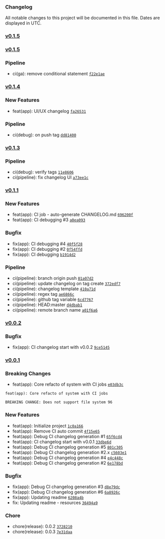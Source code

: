 ### Changelog

All notable changes to this project will be documented in this file. Dates are displayed in UTC.

### [v0.1.5](https://github.com/fadilxcoder/changelog/compare/v0.1.5...v0.1.5)

### [v0.1.5](https://github.com/fadilxcoder/changelog/compare/v0.1.4...v0.1.5)

### Pipeline

- ci(ga): remove conditional statement [`f22e1ae`](https://github.com/fadilxcoder/changelog/commit/f22e1aefc1dd1a841ce508b8499dd1144670ebe5)

### [v0.1.4](https://github.com/fadilxcoder/changelog/compare/v0.1.3...v0.1.4)

### New Features

- feat(app): UI/UX changelog [`fa26531`](https://github.com/fadilxcoder/changelog/commit/fa26531924a17d278e5e0dc3c49519e5c4072997)

### Pipeline

- ci(debug): on push tag [`dd81400`](https://github.com/fadilxcoder/changelog/commit/dd81400640b834c72ef29cad20c6709626ea315b)

### [v0.1.3](https://github.com/fadilxcoder/changelog/compare/v0.1.1...v0.1.3)

### Pipeline

- ci(debug): verify tags [`11e8606`](https://github.com/fadilxcoder/changelog/commit/11e86067d276950f4c3d1ae22e6cee053cc5cc4a)
- ci(pipeline): fix changelog UI [`a73ee1c`](https://github.com/fadilxcoder/changelog/commit/a73ee1c6724fe42df9c5a9463a56255177f53349)

### [v0.1.1](https://github.com/fadilxcoder/changelog/compare/v0.0.2...v0.1.1)

### New Features

- feat(app): CI job - auto-generate CHANGELOG.md [`696200f`](https://github.com/fadilxcoder/changelog/commit/696200ff7bd2f3b1c1bd3186e4f8b7dfe9dd8061)
- feat(app): CI debugging #3 [`a0ea093`](https://github.com/fadilxcoder/changelog/commit/a0ea0935bf8fa2df32add5111589b1a45a8d1815)

### Bugfix

- fix(app): CI debugging #4 [`40f5f28`](https://github.com/fadilxcoder/changelog/commit/40f5f28048e0b74e956f520f75994e7840ed2498)
- fix(app): CI debugging #2 [`0f54ffd`](https://github.com/fadilxcoder/changelog/commit/0f54ffd42cbc493f4f6b3ed3cbd197497c6df53d)
- fix(app): CI debugging [`b1914d2`](https://github.com/fadilxcoder/changelog/commit/b1914d2d12c82f9fb38046dd5a4f42a120186dce)

### Pipeline

- ci(pipeline): branch origin push [`01a07d2`](https://github.com/fadilxcoder/changelog/commit/01a07d2eabbb5a582a4ea9b809dc30631452fe86)
- ci(pipeline): update changelog on tag create [`372edf7`](https://github.com/fadilxcoder/changelog/commit/372edf7ecbb7ab67a6af7ff1f9a43b066db48295)
- ci(pipeline): changelog template [`410a71d`](https://github.com/fadilxcoder/changelog/commit/410a71dde5c9bbde800538edd6fa5c0cb18d476c)
- ci(pipeline): regex tag [`ae6866c`](https://github.com/fadilxcoder/changelog/commit/ae6866c62f41c6ed2e51c852ac4fe972c00083b0)
- ci(pipeline): github tag variable [`6cd7767`](https://github.com/fadilxcoder/changelog/commit/6cd7767b52b6d0e3765b2a930dfc4bd4a672c482)
- ci(pipeline): HEAD:master [`d4dbab1`](https://github.com/fadilxcoder/changelog/commit/d4dbab1d8da697bb5423ec1ec2ff773628521e43)
- ci(pipeline): remote branch name [`a01f6a6`](https://github.com/fadilxcoder/changelog/commit/a01f6a6c1475a929c55bea811c8c882050b98790)

### [v0.0.2](https://github.com/fadilxcoder/changelog/compare/v0.0.1...v0.0.2)

### Bugfix

- fix(app): CI changelog start with v0.0.2 [`9ce5145`](https://github.com/fadilxcoder/changelog/commit/9ce5145aefa035f7f617e4e6d202e38766aa8716)

### [v0.0.1]()

### Breaking Changes

- feat(app): Core refacto of system with CI jobs [`e03db3c`](https://github.com/fadilxcoder/changelog/commit/e03db3cd8809440f8e7bcd9dcb3ec66b3fed1949)
```
feat(app): Core refacto of system with CI jobs

BREAKING CHANGE: Does not support file system 96
```

### New Features

- feat(app): Initialize project [`1c0a166`](https://github.com/fadilxcoder/changelog/commit/1c0a166e51c4a341806ef7cf7cfb9028972630f8)
- feat(app): Remove CI auto commit [`4f15e65`](https://github.com/fadilxcoder/changelog/commit/4f15e65511a19bed7ed675c70433e8cd2972fe02)
- feat(app): Debug CI changelog generation #1 [`65f6cd4`](https://github.com/fadilxcoder/changelog/commit/65f6cd42327966d5a71bae4b6f66bc15fb148860)
- feat(app): CI changelog start with v0.0.1 [`33dbe6d`](https://github.com/fadilxcoder/changelog/commit/33dbe6de41359c747897bf8c34d50391e3294980)
- feat(app): Debug CI changelog generation #5 [`801c305`](https://github.com/fadilxcoder/changelog/commit/801c305f7fd2e500e721778b8882dc156ae1354b)
- feat(app): Debug CI changelog generation #2.x [`c5603e1`](https://github.com/fadilxcoder/changelog/commit/c5603e13fe38c0283eed56c4107881fa6718d959)
- feat(app): Debug CI changelog generation #4 [`e4c448c`](https://github.com/fadilxcoder/changelog/commit/e4c448c2a43e21645cbd5235bd304bbe9adf95a0)
- feat(app): Debug CI changelog generation #2 [`6e178bd`](https://github.com/fadilxcoder/changelog/commit/6e178bdd3b044f212c4f00eee49876f3488a5f40)

### Bugfix

- fix(app): Debug CI changelog generation #3 [`d8e79dc`](https://github.com/fadilxcoder/changelog/commit/d8e79dc5100217d1a28742c487a39075e498a397)
- fix(app): Debug CI changelog generation #6 [`6a8926c`](https://github.com/fadilxcoder/changelog/commit/6a8926ccaf567e92e0b507451523a30f48cd0dc5)
- fix(app): Updating readme [`6208a4b`](https://github.com/fadilxcoder/changelog/commit/6208a4b9074cba038ea444b58dbce8f6b6f5d616)
- fix: Updating readme - resources [`36494a9`](https://github.com/fadilxcoder/changelog/commit/36494a9e4a4ca4dbd51a3d2b33537d2bb9041728)

### Chore

- chore(release): 0.0.2 [`3728210`](https://github.com/fadilxcoder/changelog/commit/3728210041b1f49fbe806ae66a998039cc741ea4)
- chore(release): 0.0.3 [`7e31daa`](https://github.com/fadilxcoder/changelog/commit/7e31daaf3da6808cab43554fdcdc3a1e81a7481f)

